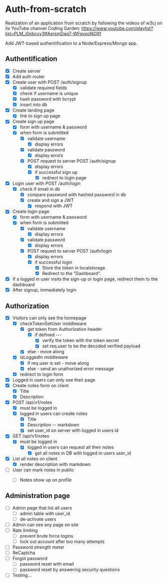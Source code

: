 # Auth-from-scratch
Realization of an application from scratch by following the videos of w3cj on its YouTube channel Coding Garden: https://www.youtube.com/playlist?list=PLM_i0obccy3tfAersmDaq7-WFqvooNOXf

Add JWT-based authentification to a Node/Express/Mongo app.

## Authentification
* [X] Create server
* [X] Add auth router
* [X] Create user with POST /auth/signup
    * [X] validate required fields
    * [X] check if username is unique
    * [X] hash password with bcrypt
    * [X] insert into db
* [X] Create landing page
    * [X] link to sign up page
* [X] Create sign up page
    * [X] form with username & password
    * [X] when form is submitted
        * [X] validate username
            * [X] display errors
        * [X] validate password
            * [X] display errors
        * [X] POST request to server POST /auth/signup
            * [X] display errors
            * [X] if successful sign up
                * [X] redirect to login page
* [X] Login user with POST /auth/login
    * [X] check if email in db
        * [X] compare password with hashed password in db
        * [X] create and sign a JWT
            * [X] respond with JWT
* [X] Create login page
    * [X] form with username & password
    * [X] when form is submitted
        * [X] validate username
            * [X] display errors
        * [X] validate password
            * [X] display errors
        * [X] POST request to server POST /auth/login
            * [X] display errors
            * [X] if successful login
                * [X] Store the token in localstorage
                * [X] Redirect to the "Dashboard".
* [X] If a logged in user visits the sign-up or login page, redirect them to the dashboard                
* [X] After signup, immediately login

## Authorization
* [X] Visitors can only see the homepage
    * [X] checkTokenSetUser middleware
        * [X] get token from Authorization header
            * [X] if defined ---
                * [X] verify the token with the token secret
                * [X] set req.user to be the decoded verified payload
        * [X] else - move along
    * [X] isLoggedIn middleware
        * [X] if req.user is set - move along
        * [X] else - send an unathorized error message
    * [X] redirect to login form
* [X] Logged in users can only see their page
* [X] Create notes form on client
    * [X] Title
    * [X] Description
* [X] POST /api/v1/notes
    * [X] must be logged in
    * [X] logged in users can create notes
        * [X] Title
        * [X] Description -- markdown
        * [X] set user_id on server with logged in users id
* [X] GET /api/v1/notes
    * [X] must be logged in
        * [X] logged in users can request all their notes
            * [X] get all notes in DB with logged in users user_id
* [X] List all notes on client
    * [X] render description with markdown
* [ ] User can mark notes in public
    * [ ] Notes show up on profile


## Administration page
* [ ] Admin page that list all users
    * [ ] admin table with user_id
    * [ ] de-activate users
* [ ] Admin can see any page on site
* [ ] Rate limiting
    * [ ] prevent brute force logins
    * [ ] lock out account after too many attempts
* [ ] Password strength meter
* [ ] ReCaptcha
* [ ] Forgot password
    * [ ] password reset with email
    * [ ] password reset by answering security questions
* [ ] Testing...
